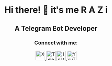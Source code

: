 <h1 align="center">
  <b>Hi there! 👋 it's me R A Z i</b>
  <h2 align="center">
     <b>A Telegram Bot Developer</b>

<h3 align="center">Connect with me:</h3>
<p align="center">
  <a href="http://x.com/MeeRazi" target="_blank">
    <img src="https://raw.githubusercontent.com/rahuldkjain/github-profile-readme-generator/master/src/images/icons/Social/twitter.svg" alt="X" height="30" width="30" />
  </a>
  <a href="https://t.me/MeeRazi" target="_blank">
    <img src="https://raw.githubusercontent.com/MeeRazi/MeeRazi/main/assets/telegram-logo-svgrepo-com.svg" alt="Telegram" height="30" width="30" />
  </a>
  <a href="https://instagram.com/Mee.Razi" target="_blank">
    <img src="https://raw.githubusercontent.com/rahuldkjain/github-profile-readme-generator/master/src/images/icons/Social/instagram.svg" alt="Instagram" height="30" width="30" />
  </a>
  <a href="https://youtube.com/@MaybeRazi" target="_blank">
    <img src="https://raw.githubusercontent.com/rahuldkjain/github-profile-readme-generator/master/src/images/icons/Social/youtube.svg" alt="YouTube" height="30" width="30" />
  </a>
</p>
